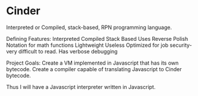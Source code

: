 # Cinder
Interpreted or Compiled, stack-based, RPN programming language.

Defining Features:
  Interpreted
  Compiled
  Stack Based
  Uses Reverse Polish Notation for math functions
  Lightweight
  Useless
  Optimized for job security- very difficult to read.
  Has verbose debugging

Project Goals:
  Create a VM implemented in Javascript that has its own bytecode.
  Create a compiler capable of translating Javascript to Cinder bytecode.

Thus I will have a Javascript interpreter written in Javascript.
